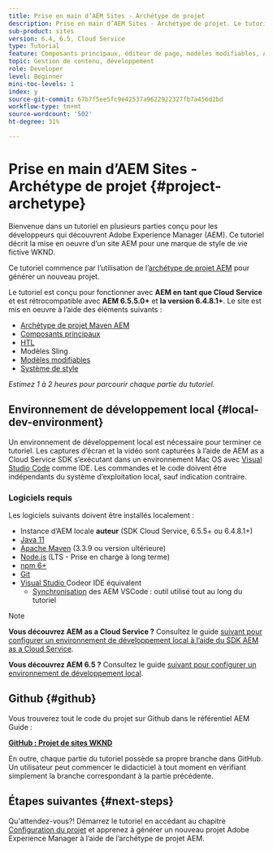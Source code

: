 ```yaml
---
title: Prise en main d’AEM Sites - Archétype de projet
description: Prise en main d’AEM Sites - Archétype de projet. Le tutoriel WKND est un tutoriel en plusieurs parties conçu pour les développeurs qui découvrent Adobe Experience Manager. Le tutoriel décrit la mise en oeuvre d’un site AEM pour une marque de style de vie fictive, WKND. Le tutoriel aborde des sujets fondamentaux tels que la configuration de projet, les archétypes maven, les composants principaux, les modèles modifiables, les bibliothèques clientes et le développement de composants.
sub-product: sites
version: 6.4, 6.5, Cloud Service
type: Tutorial
feature: Composants principaux, éditeur de page, modèles modifiables, AEM archétype de projet
topic: Gestion de contenu, développement
role: Developer
level: Beginner
mini-toc-levels: 1
index: y
source-git-commit: 67b7f5ee5fc9e42537a9622922327fb7a456d2bd
workflow-type: tm+mt
source-wordcount: '502'
ht-degree: 31%

---
```



# Prise en main d’AEM Sites - Archétype de projet {#project-archetype}

Bienvenue dans un tutoriel en plusieurs parties conçu pour les développeurs qui découvrent Adobe Experience Manager (AEM). Ce tutoriel décrit la mise en oeuvre d’un site AEM pour une marque de style de vie fictive WKND.

Ce tutoriel commence par l’utilisation de l’[archétype de projet AEM](https://experienceleague.adobe.com/docs/experience-manager-core-components/using/developing/archetype/overview.html?lang=fr) pour générer un nouveau projet.

Le tutoriel est conçu pour fonctionner avec **AEM en tant que Cloud Service** et est rétrocompatible avec **AEM 6.5.5.0+** et **la version 6.4.8.1+**. Le site est mis en oeuvre à l’aide des éléments suivants :

* [Archétype de projet Maven AEM](https://docs.adobe.com/content/help/fr-FR/experience-manager-core-components/using/developing/archetype/overview.html)
* [Composants principaux](https://docs.adobe.com/content/help/fr-FR/experience-manager-core-components/using/introduction.html)
* [HTL](https://docs.adobe.com/content/help/fr-FR/experience-manager-htl/using/getting-started/getting-started.html)
* Modèles Sling
* [Modèles modifiables](https://docs.adobe.com/content/help/en/experience-manager-learn/sites/page-authoring/template-editor-feature-video-use.html)
* [Système de style](https://docs.adobe.com/content/help/fr-FR/experience-manager-learn/sites/page-authoring/style-system-feature-video-use.html)

*Estimez 1 à 2 heures pour parcourir chaque partie du tutoriel.*

## Environnement de développement local {#local-dev-environment}

Un environnement de développement local est nécessaire pour terminer ce tutoriel. Les captures d’écran et la vidéo sont capturées à l’aide de AEM as a Cloud Service SDK s’exécutant dans un environnement Mac OS avec [Visual Studio Code](https://code.visualstudio.com/) comme IDE. Les commandes et le code doivent être indépendants du système d’exploitation local, sauf indication contraire.

### Logiciels requis

Les logiciels suivants doivent être installés localement :

* Instance d’AEM locale **auteur** (SDK Cloud Service, 6.5.5+ ou 6.4.8.1+)
* [Java 11](https://downloads.experiencecloud.adobe.com/content/software-distribution/en/general.html)
* [Apache Maven](https://maven.apache.org/) (3.3.9 ou version ultérieure)
* [Node.js](https://nodejs.org/en/)  (LTS - Prise en charge à long terme)
* [npm 6+](https://www.npmjs.com/)
* [Git](https://git-scm.com/)
* [Visual Studio ](https://code.visualstudio.com/) Codeor IDE équivalent
   * [Synchronisation](https://marketplace.visualstudio.com/items?itemName=yamato-ltd.vscode-aem-sync)  des AEM VSCode : outil utilisé tout au long du tutoriel

>[!NOTE]
>
> **Vous découvrez AEM as a Cloud Service ?** Consultez le guide  [suivant pour configurer un environnement de développement local à l’aide du SDK AEM as a Cloud Service](https://docs.adobe.com/content/help/fr-FR/experience-manager-learn/cloud-service/local-development-environment-set-up/overview.html).
>
> **Vous découvrez AEM 6.5 ?** Consultez le guide  [suivant pour configurer un environnement de développement local](https://docs.adobe.com/content/help/fr-FR/experience-manager-learn/foundation/development/set-up-a-local-aem-development-environment.html).

## Github {#github}

Vous trouverez tout le code du projet sur Github dans le référentiel AEM Guide :

**[GitHub : Projet de sites WKND](https://github.com/adobe/aem-guides-wknd)**

En outre, chaque partie du tutoriel possède sa propre branche dans GitHub. Un utilisateur peut commencer le didacticiel à tout moment en vérifiant simplement la branche correspondant à la partie précédente.

## Étapes suivantes {#next-steps}

Qu&#39;attendez-vous?! Démarrez le tutoriel en accédant au chapitre [Configuration du projet](project-setup.md) et apprenez à générer un nouveau projet Adobe Experience Manager à l’aide de l’archétype de projet AEM.
